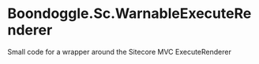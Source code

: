 # Boondoggle.Sc.WarnableExecuteRenderer
Small code for a wrapper around the Sitecore MVC ExecuteRenderer
